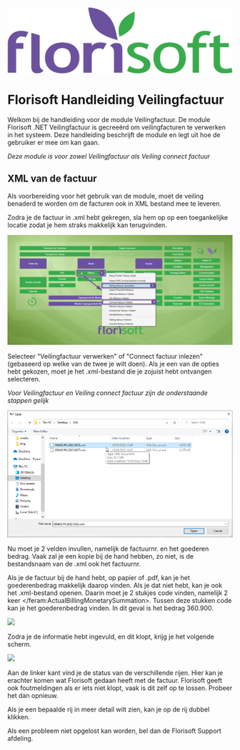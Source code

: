<img src="../../fslogo.png"/>

# Florisoft Handleiding Veilingfactuur

Welkom bij de handleiding voor de module Veilingfactuur. De module Florisoft .NET Veilingfactuur is gecreeërd om veilingfacturen te verwerken in het systeem. Deze handleiding beschrijft de module en legt uit hoe de gebruiker er mee om kan gaan.

*Deze module is voor zowel Veilingfactuur als Veiling connect factuur*

## XML van de factuur
Als voorbereiding voor het gebruik van de module, moet de veiling benaderd te worden om de facturen ook in XML bestand mee te leveren.

Zodra je de factuur in .xml hebt gekregen, sla hem op op een toegankelijke locatie zodat je hem straks makkelijk kan terugvinden.

<img src=".Veilingfactuur Manual/media/image2.png" />

Selecteer "Veilingfactuur verwerken" of "Connect factuur inlezen" (gebaseerd op welke van de twee je wilt doen).
Als je een van de opties hebt gekozen, moet je het .xml-bestand die je zojuist hebt ontvangen selecteren.

*Voor Veilingfactuur en Veiling connect factuur zijn de onderstaande stappen gelijk*

<img src=".Veilingfactuur Manual/media/image3.png" />

Nu moet je 2 velden invullen, namelijk de factuurnr. en het goederen bedrag. Vaak zal je een kopie bij de hand hebben, zo niet, is de bestandsnaam van de .xml ook het factuurnr.

Als je de factuur bij de hand hebt, op papier of .pdf, kan je het goederenbedrag makkelijk daarop vinden. Als je dat niet hebt, kan je ook het .xml-bestand openen. Daarin moet je 2 stukjes code vinden, namelijk 2 keer </feram:ActualBillingMonetarySummation>. Tussen deze stukken code kan je het goederenbedrag vinden. In dit geval is het bedrag 360.900.

<img src=".Veilingfactuur Manual/media/image4.png" />

Zodra je de informatie hebt ingevuld, en dit klopt, krijg je het volgende scherm.

<img src=".Veilingfactuur Manual/media/image5.png" />

Aan de linker kant vind je de status van de verschillende rijen. Hier kan je erachter komen wat Florisoft gedaan heeft met de factuur. Florisoft geeft ook foutmeldingen als er iets niet klopt, vaak is dit zelf op te lossen. Probeer het dan opnieuw.

Als je een bepaalde rij in meer detail wilt zien, kan je op de rij dubbel klikken.


Als een probleem niet opgelost kan worden, bel dan de Florisoft Support afdeling.
